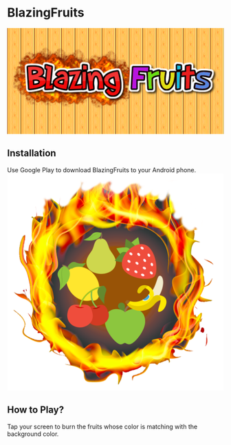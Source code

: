 # BlazingFruits
![title](https://github.com/alporan/BlazingFruits/blob/master/Material/title2.png)
## Installation
Use Google Play to download BlazingFruits to your Android phone.
![icon|2500x2500,10%](https://github.com/alporan/BlazingFruits/blob/master/Material/icon.png)
## How to Play?
Tap your screen to burn the fruits whose color is matching with the background color.
